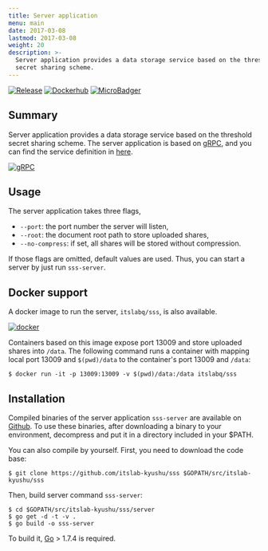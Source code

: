 ```yaml
---
title: Server application
menu: main
date: 2017-03-08
lastmod: 2017-03-08
weight: 20
description: >-
  Server application provides a data storage service based on the threshold
  secret sharing scheme.
---
```

[![Release](https://img.shields.io/badge/release-0.3.2-brightgreen.svg)](https://github.com/itslab-kyushu/sss/releases/tag/v0.3.2)
[![Dockerhub](https://img.shields.io/badge/dockerhub-itslabq%2Fsss-blue.svg)](https://hub.docker.com/r/itslabq/sss/)
[![MicroBadger](https://images.microbadger.com/badges/image/itslabq/sss.svg)](https://microbadger.com/images/itslabq/sss)

## Summary
Server application provides a data storage service based on the threshold secret
sharing scheme.
The server application is based on [gRPC](http://www.grpc.io/), and you can
find the service definition in [here](https://github.com/itslab-kyushu/sss/blob/master/kvs/kvs.proto).

[![gRPC](../img/grpc.png)](http://www.grpc.io/)

## Usage
The server application takes three flags,

* `--port`: the port number the server will listen,
* `--root`: the document root path to store uploaded shares,
* `--no-compress`: if set, all shares will be stored without compression.

If those flags are omitted, default values are used.
Thus, you can start a server by just run `sss-server`.

## Docker support
A docker image to run the server, `itslabq/sss`, is also available.

[![docker](../img/small_h-trans.png)](https://www.docker.com/)

Containers based on this image expose port 13009 and store uploaded shares into
`/data`. The following command runs a container with mapping local port 13009
and `$(pwd)/data` to the container's port 13009 and `/data`:

```shell
$ docker run -it -p 13009:13009 -v $(pwd)/data:/data itslabq/sss
```

## Installation
Compiled binaries of the server application `sss-server` are available on
[Github](https://github.com/itslab-kyushu/sss/releases).
To use these binaries, after downloading a binary to your environment, decompress and put it in a directory included in your $PATH.

You can also compile by yourself.
First, you need to download the code base:

```shell
$ git clone https://github.com/itslab-kyushu/sss $GOPATH/src/itslab-kyushu/sss
```

Then, build server command `sss-server`:

```shell
$ cd $GOPATH/src/itslab-kyushu/sss/server
$ go get -d -t -v .
$ go build -o sss-server
```

To build it, [Go](https://golang.org/) > 1.7.4 is required.
